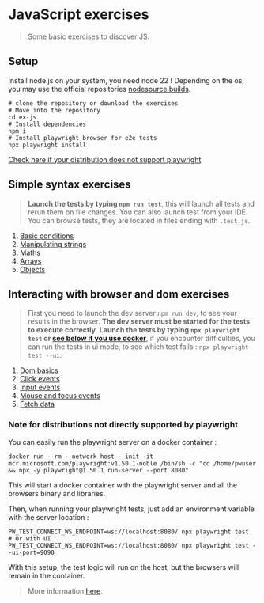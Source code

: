 # JavaScript exercises

> Some basic exercises to discover JS.

## Setup

Install node.js on your system, you need node 22 !
Depending on the os, you may use the official repositories [nodesource builds](https://github.com/nodesource/distributions#installation-instructions-1).

```shell
# clone the repository or download the exercises
# Move into the repository
cd ex-js
# Install dependencies
npm i
# Install playwright browser for e2e tests
npx playwright install
```
[Check here if your distribution does not support playwright](#note-for-distributions-not-directly-supported-by-playwright)

## Simple syntax exercises

> **Launch the tests by typing `npm run test`**, this will launch all tests and rerun them on file changes.
> You can also launch test from your IDE.
> You can browse tests, they are located in files ending with `.test.js`.

1. [Basic conditions](src/basics/conditions.js)
2. [Manipulating strings](src/basics/strings.js)
3. [Maths](src/basics/maths.js)
4. [Arrays](src/arrays/arrays.js)
5. [Objects](src/objects/objects.js)

## Interacting with browser and dom exercises

> First you need to launch the dev server `npm run dev`, to see your results in the browser. **The dev
> server must be started for the tests to execute correctly**.
> **Launch the tests by typing `npx playwright test` or [see below if you use docker](#note-for-distributions-not-directly-supported-by-playwright)**,
> if you encounter difficulties, you can run the tests in ui mode,
> to see which test fails : `npx playwright test --ui`.

1. [Dom basics](src/dom/dom.js)
2. [Click events](src/events/clicks.js)
3. [Input events](src/events/inputs.js)
4. [Mouse and focus events](src/events/movements.js)
5. [Fetch data](src/fetch/fetchData.js)

### Note for distributions not directly supported by playwright

You can easily run the playwright server on a docker container :
```shell
docker run --rm --network host --init -it mcr.microsoft.com/playwright:v1.50.1-noble /bin/sh -c "cd /home/pwuser && npx -y playwright@1.50.1 run-server --port 8080"
```
This will start a docker container with the playwright server and all the browsers binary and libraries.

Then, when running your playwright tests, just add an environment variable with the server location :
```shell
PW_TEST_CONNECT_WS_ENDPOINT=ws://localhost:8080/ npx playwright test
# Or with UI
PW_TEST_CONNECT_WS_ENDPOINT=ws://localhost:8080/ npx playwright test --ui-port=9090
```
With this setup, the test logic will run on the host, but the browsers will remain in the container.

> More information [here](https://discuss.layer5.io/t/how-to-setup-e2e-testing-environment-with-playwright-and-docker-for-meshery/5498).
